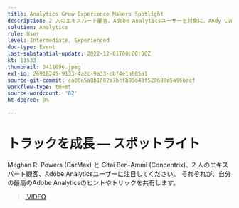 ```yaml
---
title: Analytics Grow Experience Makers Spotlight
description: 2 人のエキスパート顧客、Adobe Analyticsユーザーを対象に、Andy Lunsford と Tyler Scott に注目してください。 それぞれが、自分の最高のAdobe Analyticsのヒントやトリックを共有します。 セッションの後に、ライブで質問をする機会が続きます。 これを見逃したくない。
solution: Analytics
role: User
level: Intermediate, Experienced
doc-type: Event
last-substantial-update: 2022-12-01T00:00:00Z
kt: 11533
thumbnail: 3411896.jpeg
exl-id: 26916245-9133-4a2c-9a33-cbf4e1a905a1
source-git-commit: ca06e5a8b1602a7bcfb83a43f529680a5a96bacf
workflow-type: tm+mt
source-wordcount: '82'
ht-degree: 0%

---
```


# トラックを成長 — スポットライト

Meghan R. Powers (CarMax) と Gitai Ben-Ammi (Concentrix)、2 人のエキスパート顧客、Adobe Analyticsユーザーに注目してください。 それぞれが、自分の最高のAdobe Analyticsのヒントやトリックを共有します。

>[!VIDEO](https://video.tv.adobe.com/v/3411896/?quality=12&learn=on)
